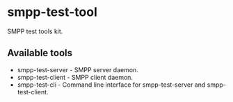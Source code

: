 # smpp-test-tool
SMPP test tools kit.

## Available tools

* smpp-test-server - SMPP server daemon.
* smpp-test-client - SMPP client daemon.
* smpp-test-cli - Command line interface for smpp-test-server and smpp-test-client.